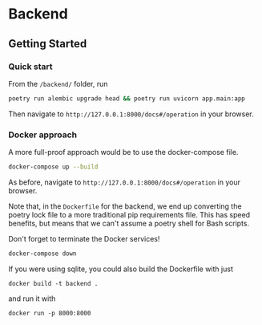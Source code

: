# Backend

## Getting Started

### Quick start

From the `/backend/` folder, run

```bash
poetry run alembic upgrade head && poetry run uvicorn app.main:app
```

Then navigate to `http://127.0.0.1:8000/docs#/operation` in your browser.

### Docker approach

A more full-proof approach would be to use the docker-compose file.

```bash
docker-compose up --build
```

As before, navigate to `http://127.0.0.1:8000/docs#/operation` in your browser.

Note that, in the `Dockerfile` for the backend, we end up converting the poetry lock file to a more traditional pip requirements file. This has speed benefits, but means that we can't assume a poetry shell for Bash scripts.

Don't forget to terminate the Docker services!

```bash
docker-compose down
```

If you were using sqlite, you could also build the Dockerfile with just

```
docker build -t backend .
```

and run it with

```
docker run -p 8000:8000
```
